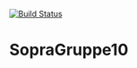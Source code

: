 [![Build Status](https://travis-ci.org/SoPra-Team-10/SopraGruppe10.svg?branch=master)](https://travis-ci.org/SoPra-Team-10/SopraGruppe10)
# SopraGruppe10
